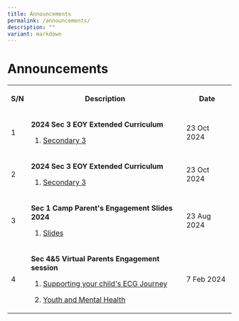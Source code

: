 ```yaml
---
title: Announcements
permalink: /announcements/
description: ""
variant: markdown
---
```

<h1>Announcements</h1>
<table>
<tbody>
<tr>
<th rowspan="1" colspan="1">
<p>S/N</p>
</th>
<th rowspan="1" colspan="1">
<p>Description</p>
</th>
<th rowspan="1" colspan="1">
<p>Date</p>
</th>
</tr>

<tr>
<td rowspan="1" colspan="1">
<p>1</p>
</td>
<td rowspan="1" colspan="1">
<p><strong>2024 Sec 3 EOY Extended Curriculum </strong>
</p>
<ol data-tight="true" class="tight">
<li>
<p><a href="/files/Timetable/sec3eoy.pdf" rel="noopener noreferrer nofollow" target="_blank">Secondary 3</a>
</p>
</li>
</ol>
</td>
<td rowspan="1" colspan="1">
<p>23 Oct 2024</p>
</td>
</tr>	
	
<tr>
<td rowspan="1" colspan="1">
<p>2</p>
</td>
<td rowspan="1" colspan="1">
<p><strong>2024 Sec 3 EOY Extended Curriculum </strong>
</p>
<ol data-tight="true" class="tight">
<li>
<p><a href="/files/Timetable/sec3eoy.pdf" rel="noopener noreferrer nofollow" target="_blank">Secondary 3</a>
</p>
</li>
</ol>
</td>
<td rowspan="1" colspan="1">
<p>23 Oct 2024</p>
</td>
</tr>	
	

	
<tr><td rowspan="1" colspan="1">
<p>3</p>
</td>
<td rowspan="1" colspan="1">
<p><strong>Sec 1 Camp Parent's Engagement Slides 2024</strong>
</p>
<ol data-tight="true" class="tight">
<li>
<p><a href="https://go.gov.sg/opsec1camp" rel="noopener noreferrer nofollow" target="_blank">Slides</a>
</p>
</li>

</ol>
</td>
<td rowspan="1" colspan="1">
<p>23 Aug 2024</p>
</td>
</tr>
	



<tr>
<td rowspan="1" colspan="1">
<p>4</p>
</td>
<td rowspan="1" colspan="1">
<p><strong>Sec 4&amp;5 Virtual Parents Engagement session</strong>
</p>
<ol data-tight="true" class="tight">
<li>
<p><a href="/files/Sec 4 n 5 PTM/ecg_journey.pdf" rel="noopener noreferrer nofollow" target="_blank">Supporting your child's ECG Journey</a>
</p>
</li>
<li>
<p><a href="/files/Sec 4 n 5 PTM/youth_and_mental_health.pdf" rel="noopener noreferrer nofollow" target="_blank">Youth and Mental Health</a>
</p>
</li>
</ol>
</td>
<td rowspan="1" colspan="1">
<p>7 Feb 2024</p>
</td>
</tr>

</tbody>
</table>
<p></p>
